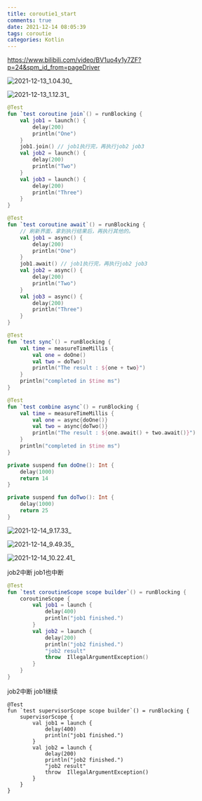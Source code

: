```yaml
---
title: coroutie1_start
comments: true
date: 2021-12-14 08:05:39
tags: coroutie
categories: Kotlin
---
```




https://www.bilibili.com/video/BV1uo4y1y7ZF?p=24&spm_id_from=pageDriver



![2021-12-13_1.04.30_](/Users/m/Documents/noteforme.github.io/source/_posts/coroutie1-start/2021-12-13_1.04.30_.png)

![2021-12-13_1.12.31_](/Users/m/Documents/noteforme.github.io/source/_posts/coroutie1-start/2021-12-13_1.12.31_.png)



```kotlin
@Test
fun `test coroutine join`() = runBlocking {
    val job1 = launch() {
        delay(200)
        println("One")
    }
    job1.join() // job1执行完，再执行job2 job3
    val job2 = launch() {
        delay(200)
        println("Two")
    }
    val job3 = launch() {
        delay(200)
        println("Three")
    }
}

@Test
fun `test coroutine await`() = runBlocking {
    // 刷新界面，拿到执行结果后，再执行其他的。
    val job1 = async() {
        delay(200)
        println("One")
    }
    job1.await() // job1执行完，再执行job2 job3
    val job2 = async() {
        delay(200)
        println("Two")
    }
    val job3 = async() {
        delay(200)
        println("Three")
    }
}
```



```kotlin
@Test
fun `test sync`() = runBlocking {
    val time = measureTimeMillis {
        val one = doOne()
        val two = doTwo()
        println("The result : ${one + two}")
    }
    println("completed in $time ms")
}

@Test
fun `test combine async`() = runBlocking {
    val time = measureTimeMillis {
        val one = async{doOne()}
        val two = async{doTwo()}
        println("The result : ${one.await() + two.await()}")
    }
    println("completed in $time ms")
}

private suspend fun doOne(): Int {
    delay(1000)
    return 14
}

private suspend fun doTwo(): Int {
    delay(1000)
    return 25
}
```



![2021-12-14_9.17.33_](/Users/m/Documents/noteforme.github.io/source/_posts/coroutie1-start/2021-12-14_9.17.33_.png)



![2021-12-14_9.49.35_](/Users/m/Documents/noteforme.github.io/source/_posts/coroutie1-start/2021-12-14_9.49.35_.png)

![2021-12-14_10.22.41_](/Users/m/Documents/noteforme.github.io/source/_posts/coroutie1-start/2021-12-14_10.22.41_.png)





job2中断 job1也中断

```kotlin
@Test
fun `test coroutineScope scope builder`() = runBlocking {
    coroutineScope {
        val job1 = launch {
            delay(400)
            println("job1 finished.")
        }
        val job2 = launch {
            delay(200)
            println("job2 finished.")
            "job2 result"
            throw  IllegalArgumentException()
        }
    }
}

```



job2中断 job1继续

```
@Test
fun `test supervisorScope scope builder`() = runBlocking {
    supervisorScope {
        val job1 = launch {
            delay(400)
            println("job1 finished.")
        }
        val job2 = launch {
            delay(200)
            println("job2 finished.")
            "job2 result"
            throw  IllegalArgumentException()
        }
    }
}
```

